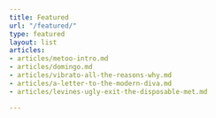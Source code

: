 ```yaml
---
title: Featured
url: "/featured/"
type: featured
layout: list
articles:
- articles/metoo-intro.md
- articles/domingo.md
- articles/vibrato-all-the-reasons-why.md
- articles/a-letter-to-the-modern-diva.md
- articles/levines-ugly-exit-the-disposable-met.md

---
```

